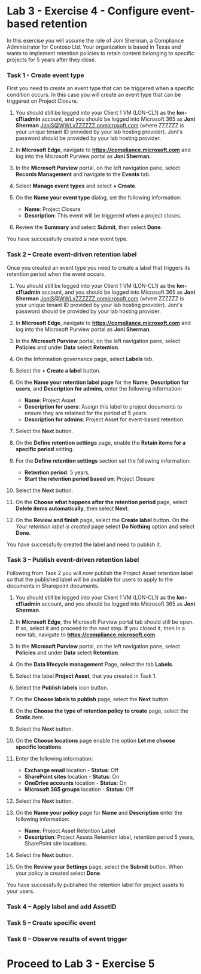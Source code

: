 # Lab 3 - Exercise 4 - Configure event-based retention

In this exercise you will assume the role of Joni Sherman, a Compliance Administrator for Contoso Ltd. Your organization is based in Texas and wants to implement retention policies to retain content belonging to specific projects for 5 years after they close.

### Task 1 - Create event type

First you need to create an event type that can be triggered when a specific condition occurs. In this case you will create an event type that can be triggered on Project Closure.

1. You should still be logged into your Client 1 VM (LON-CL1) as the **lon-cl1\admin** account, and you should be logged into Microsoft 365 as **Joni Sherman** JoniS@WWLxZZZZZZ.onmicrosoft.com (where ZZZZZZ is your unique tenant ID provided by your lab hosting provider).  Joni's password should be provided by your lab hosting provider. 

1. In **Microsoft Edge**, navigate to **https://compliance.microsoft.com** and log into the Microsoft Purview portal as **Joni Sherman**.

1. In the **Microsoft Purview** portal, on the left navigation pane, select **Records Management** and navigate to the **Events** tab.

1. Select **Manage event types** and select **+ Create**.

1. On the **Name your event type** dialog, set the following information:
    - **Name**: Project Closure
    - **Description**: This event will be triggered when a project closes.

1. Review the **Summary** and select **Submit**, then select **Done**.

You have successfully created a new event type.

### Task 2 – Create event-driven retention label

Once you created an event type you need to create a label that triggers its retention period when the event occurs.

1. You should still be logged into your Client 1 VM (LON-CL1) as the **lon-cl1\admin** account, and you should be logged into Microsoft 365 as **Joni Sherman** JoniS@WWLxZZZZZZ.onmicrosoft.com (where ZZZZZZ is your unique tenant ID provided by your lab hosting provider).  Joni's password should be provided by your lab hosting provider. 

1. In **Microsoft Edge**, navigate to **https://compliance.microsoft.com** and log into the Microsoft Purview portal as **Joni Sherman**.

1. In the **Microsoft Purview** portal, on the left navigation pane, select **Policies** and under **Data** select **Retention**.

1. On the Information governance page, select **Labels** tab.

1. Select the **+ Create a label** button.

1. On the **Name your retention label page** for the **Name**, **Description for users**, and **Description for admins**, enter the following information:

	- **Name**: Project Asset
	- **Description for users**: Assign this label to project documents to ensure they are retained for the period of 5 years.
	- **Description for admins**: Project Asset for event-based retention.

1. Select the **Next** button.

1. On the **Define retention settings** page, enable the **Retain items for a specific period** setting.

1. For the **Define retention settings** section set the following information:
	- **Retention period**: 5 years.
	- **Start the retention period based on**: Project Closure

1. Select the **Next** button.

1. On the **Choose what happens after the retention period** page, select **Delete items automatically**, then select **Next**.

1. On the **Review and finish** page, select the **Create label** button.  On the *Your retention label is created* page select **Do Nothing** option and select **Done**.

You have successfully created the label and need to publish it.

### Task 3 – Publish event-driven retention label

Following from Task 2 you will now publish the Project Asset retention label so that the published label will be available for users to apply to the documents in Sharepoint documents.

1. You should still be logged into your Client 1 VM (LON-CL1) as the **lon-cl1\admin** account, and you should be logged into Microsoft 365 as **Joni Sherman**. 

1. In **Microsoft Edge**, the Microsoft Purview portal tab should still be open. If so, select it and proceed to the next step. If you closed it, then in a new tab, navigate to **https://compliance.microsoft.com**.

1. In the **Microsoft Purview** portal, on the left navigation pane, select **Policies** and under **Data** select **Retention**.

1. On the **Data lifecycle management** Page, select the tab **Labels**.

1. Select the label **Project Asset**, that you created in Task 1.

1. Select the **Publish labels** icon button.

1. On the **Choose labels to publish** page, select the **Next** button.

1. On the **Choose the type of retention policy to create** page, select the **Static** item.

1. Select the **Next** button.

1. On the **Choose locations** page enable the option **Let me choose specific locations**.

1. Enter the following information:
	- **Exchange email** location - **Status**: Off
	- **SharePoint sites** location - **Status**: On
	- **OneDrive accounts** location - **Status**: On
	- **Microsoft 365 groups** location - **Status**: Off  

1. Select the **Next** button.

1. On the **Name your policy** page for **Name** and **Description** enter the following information:

	- **Name**: Project Asset Retention Label
	- **Description**: Project Assets Retention label, retention period 5 years, SharePoint site locations.

1. Select the **Next** button.

1. On the **Review your Settings** page, select the **Submit** button.  When your policy is created select **Done**.

You have successfully published the retention label for project assets to your users.

### Task 4 – Apply label and add AssetID

### Task 5 – Create specific event

### Task 6 – Observe results of event trigger


# Proceed to Lab 3 - Exercise 5
